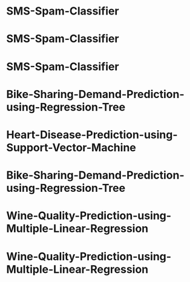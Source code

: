 # SMS-Spam-Classifier
# SMS-Spam-Classifier
# SMS-Spam-Classifier
# Bike-Sharing-Demand-Prediction-using-Regression-Tree
# Heart-Disease-Prediction-using-Support-Vector-Machine
# Bike-Sharing-Demand-Prediction-using-Regression-Tree
# Wine-Quality-Prediction-using-Multiple-Linear-Regression
# Wine-Quality-Prediction-using-Multiple-Linear-Regression
